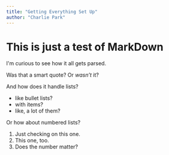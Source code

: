 ```yaml
---
title: "Getting Everything Set Up"
author: "Charlie Park"
---
```

# This is just a test of MarkDown

I'm curious to see how it all gets parsed.

Was that a smart quote? Or *wasn&rsquo;t* it?

And how does it handle lists?
* like bullet lists?
* with items?
* like, a lot of them?

Or how about numbered lists?
1. Just checking on this one.
1. This one, too.
3. Does the number matter?